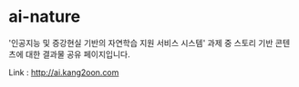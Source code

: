 # ai-nature
'인공지능 및 증강현실 기반의 자연학습 지원 서비스 시스템' 과제 중 스토리 기반 콘텐츠에 대한 결과물 공유 페이지입니다. 

Link : http://ai.kang2oon.com
